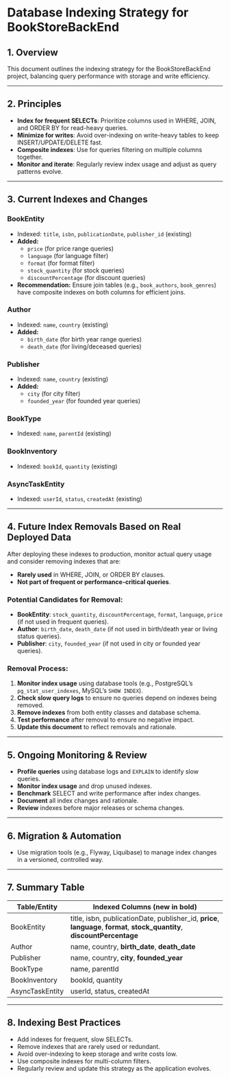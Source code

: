 # Database Indexing Strategy for BookStoreBackEnd

## 1. Overview
This document outlines the indexing strategy for the BookStoreBackEnd project, balancing query performance with storage and write efficiency.

---

## 2. Principles
- **Index for frequent SELECTs**: Prioritize columns used in WHERE, JOIN, and ORDER BY for read-heavy queries.
- **Minimize for writes**: Avoid over-indexing on write-heavy tables to keep INSERT/UPDATE/DELETE fast.
- **Composite indexes**: Use for queries filtering on multiple columns together.
- **Monitor and iterate**: Regularly review index usage and adjust as query patterns evolve.

---

## 3. Current Indexes and Changes

### BookEntity
- Indexed: `title`, `isbn`, `publicationDate`, `publisher_id` (existing)
- **Added:**
  - `price` (for price range queries)
  - `language` (for language filter)
  - `format` (for format filter)
  - `stock_quantity` (for stock queries)
  - `discountPercentage` (for discount queries)
- **Recommendation:** Ensure join tables (e.g., `book_authors`, `book_genres`) have composite indexes on both columns for efficient joins.

### Author
- Indexed: `name`, `country` (existing)
- **Added:**
  - `birth_date` (for birth year range queries)
  - `death_date` (for living/deceased queries)

### Publisher
- Indexed: `name`, `country` (existing)
- **Added:**
  - `city` (for city filter)
  - `founded_year` (for founded year queries)

### BookType
- Indexed: `name`, `parentId` (existing)

### BookInventory
- Indexed: `bookId`, `quantity` (existing)

### AsyncTaskEntity
- Indexed: `userId`, `status`, `createdAt` (existing)

---

## 4. Future Index Removals Based on Real Deployed Data

After deploying these indexes to production, monitor actual query usage and consider removing indexes that are:
- **Rarely used** in WHERE, JOIN, or ORDER BY clauses.
- **Not part of frequent or performance-critical queries**.

### Potential Candidates for Removal:
- **BookEntity**: `stock_quantity`, `discountPercentage`, `format`, `language`, `price` (if not used in frequent queries).
- **Author**: `birth_date`, `death_date` (if not used in birth/death year or living status queries).
- **Publisher**: `city`, `founded_year` (if not used in city or founded year queries).

### Removal Process:
1. **Monitor index usage** using database tools (e.g., PostgreSQL’s `pg_stat_user_indexes`, MySQL’s `SHOW INDEX`).
2. **Check slow query logs** to ensure no queries depend on indexes being removed.
3. **Remove indexes** from both entity classes and database schema.
4. **Test performance** after removal to ensure no negative impact.
5. **Update this document** to reflect removals and rationale.

---

## 5. Ongoing Monitoring & Review
- **Profile queries** using database logs and `EXPLAIN` to identify slow queries.
- **Monitor index usage** and drop unused indexes.
- **Benchmark** SELECT and write performance after index changes.
- **Document** all index changes and rationale.
- **Review** indexes before major releases or schema changes.

---

## 6. Migration & Automation
- Use migration tools (e.g., Flyway, Liquibase) to manage index changes in a versioned, controlled way.

---

## 7. Summary Table
| Table/Entity      | Indexed Columns (new in **bold**)                |
|-------------------|--------------------------------------------------|
| BookEntity        | title, isbn, publicationDate, publisher_id, **price**, **language**, **format**, **stock_quantity**, **discountPercentage** |
| Author            | name, country, **birth_date**, **death_date**    |
| Publisher         | name, country, **city**, **founded_year**        |
| BookType          | name, parentId                                   |
| BookInventory     | bookId, quantity                                 |
| AsyncTaskEntity   | userId, status, createdAt                        |

---

## 8. Indexing Best Practices
- Add indexes for frequent, slow SELECTs.
- Remove indexes that are rarely used or redundant.
- Avoid over-indexing to keep storage and write costs low.
- Use composite indexes for multi-column filters.
- Regularly review and update this strategy as the application evolves. 